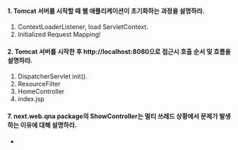 #### 1. Tomcat 서버를 시작할 때 웹 애플리케이션이 초기화하는 과정을 설명하라.
1. ContextLoaderListener, load ServletContext.
2. Initialized Request Mapping!

#### 2. Tomcat 서버를 시작한 후 http://localhost:8080으로 접근시 호출 순서 및 흐름을 설명하라.
1. DispatcherServlet init().
2. ResourceFilter
3. HomeController
4. index.jsp

#### 7. next.web.qna package의 ShowController는 멀티 쓰레드 상황에서 문제가 발생하는 이유에 대해 설명하라.
* 
